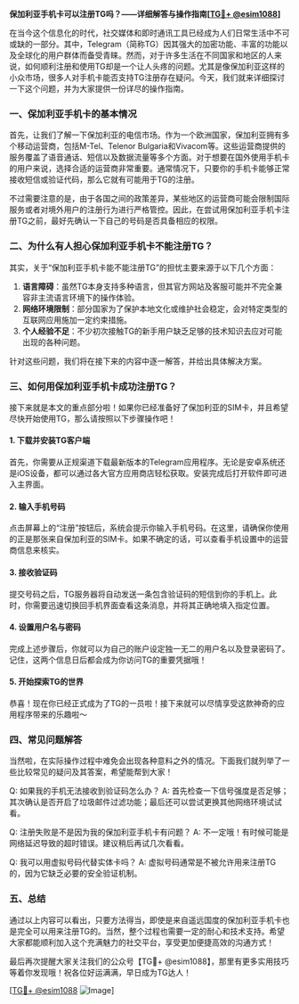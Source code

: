 **保加利亚手机卡可以注册TG吗？——详细解答与操作指南[[TG💪+ @esim1088](https://t.me/s/esim1088)]**

在当今这个信息化的时代，社交媒体和即时通讯工具已经成为人们日常生活中不可或缺的一部分。其中，Telegram（简称TG）因其强大的加密功能、丰富的功能以及全球化的用户群体而备受青睐。然而，对于许多生活在不同国家和地区的人来说，如何顺利注册和使用TG却是一个让人头疼的问题。尤其是像保加利亚这样的小众市场，很多人对手机卡能否支持TG注册存在疑问。今天，我们就来详细探讨一下这个问题，并为大家提供一份详尽的操作指南。

### 一、保加利亚手机卡的基本情况

首先，让我们了解一下保加利亚的电信市场。作为一个欧洲国家，保加利亚拥有多个移动运营商，包括M-Tel、Telenor Bulgaria和Vivacom等。这些运营商提供的服务覆盖了语音通话、短信以及数据流量等多个方面。对于想要在国外使用手机卡的用户来说，选择合适的运营商非常重要。通常情况下，只要你的手机卡能够正常接收短信或验证代码，那么它就有可能用于TG的注册。

不过需要注意的是，由于各国之间的政策差异，某些地区的运营商可能会限制国际服务或者对境外用户的注册行为进行严格管控。因此，在尝试用保加利亚手机卡注册TG之前，最好先确认一下自己的号码是否具备相应的权限。

### 二、为什么有人担心保加利亚手机卡不能注册TG？

其实，关于“保加利亚手机卡能不能注册TG”的担忧主要来源于以下几个方面：

1. **语言障碍**：虽然TG本身支持多种语言，但其官方网站及客服可能并不完全兼容非主流语言环境下的操作体验。
2. **网络环境限制**：部分国家为了保护本地文化或维护社会稳定，会对特定类型的互联网应用施加一定约束措施。
3. **个人经验不足**：不少初次接触TG的新手用户缺乏足够的技术知识去应对可能出现的各种问题。

针对这些问题，我们将在接下来的内容中逐一解答，并给出具体解决方案。

### 三、如何用保加利亚手机卡成功注册TG？

接下来就是本文的重点部分啦！如果你已经准备好了保加利亚的SIM卡，并且希望尽快开始使用TG，那么请按照以下步骤操作吧！

#### 1. 下载并安装TG客户端

首先，你需要从正规渠道下载最新版本的Telegram应用程序。无论是安卓系统还是iOS设备，都可以通过各大官方应用商店轻松获取。安装完成后打开软件即可进入主界面。

#### 2. 输入手机号码

点击屏幕上的“注册”按钮后，系统会提示你输入手机号码。在这里，请确保你使用的正是那张来自保加利亚的SIM卡。如果不确定的话，可以查看手机设置中的运营商信息来核实。

#### 3. 接收验证码

提交号码之后，TG服务器将自动发送一条包含验证码的短信到你的手机上。此时，你需要迅速切换回手机界面查看这条消息，并将其正确地填入指定位置。

#### 4. 设置用户名与密码

完成上述步骤后，你就可以为自己的账户设定独一无二的用户名以及登录密码了。记住，这两个信息日后都会成为你访问TG的重要凭据哦！

#### 5. 开始探索TG的世界

恭喜！现在你已经正式成为了TG的一员啦！接下来就可以尽情享受这款神奇的应用程序带来的乐趣啦～

### 四、常见问题解答

当然啦，在实际操作过程中难免会出现各种意料之外的情况。下面我们就列举了一些比较常见的疑问及其答案，希望能帮到大家！

Q: 如果我的手机无法接收到验证码怎么办？
A: 首先检查一下信号强度是否足够；其次确认是否开启了垃圾邮件过滤功能；最后还可以尝试更换其他网络环境试试看。

Q: 注册失败是不是因为我的保加利亚手机卡有问题？
A: 不一定哦！有时候可能是网络延迟导致的超时错误。建议稍后再试几次看看。

Q: 我可以用虚拟号码代替实体卡吗？
A: 虚拟号码通常是不被允许用来注册TG的，因为它缺乏必要的安全验证机制。

### 五、总结

通过以上内容可以看出，只要方法得当，即使是来自遥远国度的保加利亚手机卡也是完全可以用来注册TG的。当然，整个过程也需要一定的耐心和技术支持。希望大家都能顺利加入这个充满魅力的社交平台，享受更加便捷高效的沟通方式！

最后再次提醒大家关注我们的公众号【TG💪+ @esim1088】，那里有更多实用技巧等着你发现哦！祝各位好运满满，早日成为TG达人！

[[TG💪+ @esim1088](https://t.me/s/esim1088) ![Image](https://i.postimg.cc/4NQfJmqS/Snipaste-2025-05-13-00-14-12.png)]